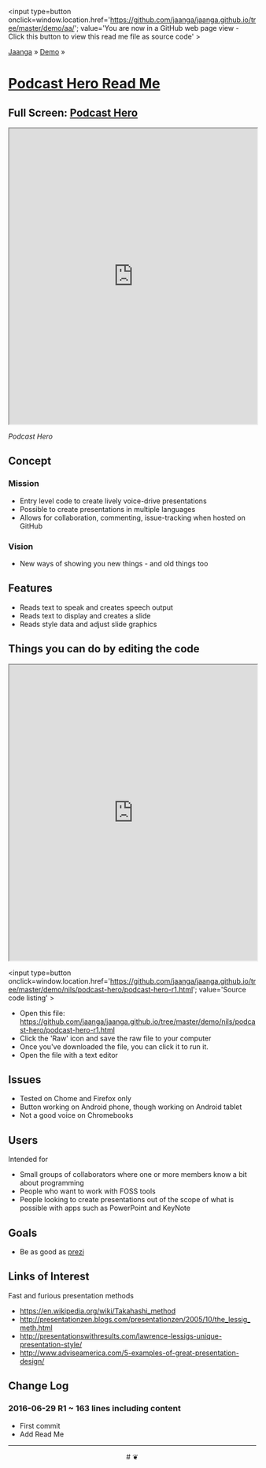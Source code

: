 <span style=display:none; >[You are now in a GitHub source code view - click this link to view Read Me file as a web page]( http://jaanga.github.io/demo/aa/index.html "View file as a web page." ) </span>
<input type=button onclick=window.location.href='https://github.com/jaanga/jaanga.github.io/tree/master/demo/aa/'; 
value='You are now in a GitHub web page view - Click this button to view this read me file as source code' >

[Jaanga]( http://jaanga.github.io ) » [Demo]( http://jaanga.github.io/demo/  ) »

[Podcast Hero Read Me]( https://jaanga.github.io/demo/nils/podcast-hero/index.html#readme.md )
===

## Full Screen: [ Podcast Hero ]( https://jaanga.github.io/demo/nils/podcast-hero/index.html )


<img src="" style=display:none; width=800 >

<iframe src=https://jaanga.github.io/demo/nils/podcast-hero/index.html width=100% height=600px ></iframe>

_Podcast Hero_


## Concept

### Mission

* Entry level code to create lively voice-drive presentations
* Possible to create presentations in multiple languages
* Allows for collaboration, commenting, issue-tracking when hosted on GitHub


### Vision

* New ways of showing you new things - and old things too


## Features

* Reads text to speak and creates speech output
* Reads text to display and creates a slide
* Reads style data and adjust slide graphics



## Things you can do by editing the code

<iframe src='https://jaanga.github.io/cookbook-html/examples/libraries/ace-editor/ace-view-r1.html#https://jaanga.github.io/demo/nils/podcast-hero/podcast-hero-r1.html' width=100% height=600 ></iframe>

<input type=button onclick=window.location.href='https://github.com/jaanga/jaanga.github.io/tree/master/demo/nils/podcast-hero/podcast-hero-r1.html';
value='Source code listing' >


* Open this file: https://github.com/jaanga/jaanga.github.io/tree/master/demo/nils/podcast-hero/podcast-hero-r1.html
* Click the 'Raw' icon and save the raw file to your computer
* Once you've downloaded the file, you can click it to run it.
* Open the file with a text editor


## Issues

* Tested on Chome and Firefox only
* Button working on Android phone, though working on Android tablet
* Not a good voice on Chromebooks

## Users

Intended for 

* Small groups of collaborators where one or more members know a bit about programming
* People who want to work with FOSS tools
* People looking to create presentations out of the scope of what is possible with apps such as PowerPoint and KeyNote

## Goals

* Be as good as [prezi]( http://prezi.com )


## Links of Interest

Fast and furious presentation methods

* https://en.wikipedia.org/wiki/Takahashi_method
* http://presentationzen.blogs.com/presentationzen/2005/10/the_lessig_meth.html
* http://presentationswithresults.com/lawrence-lessigs-unique-presentation-style/
* http://www.adviseamerica.com/5-examples-of-great-presentation-design/


## Change Log

### 2016-06-29 R1 ~ 163 lines including content

* First commit
* Add Read Me


***

<center title='Jaanga ~ your 3D happy place' >
# <a href=javascript:window.scrollTo(0,0); style=text-decoration:none; > ❦ </a>
</center>
